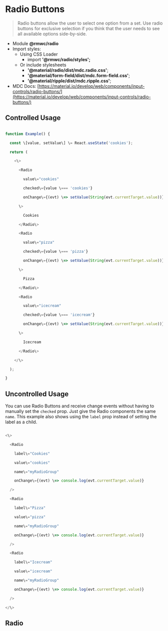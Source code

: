 # Radio Buttons

> Radio buttons allow the user to select one option from a set. Use radio buttons for exclusive selection if you think that the user needs to see all available options side-by-side.

-   Module __@rmwc/radio__
-   Import styles:
    -   Using CSS Loader
        -   import __'@rmwc/radio/styles';__
    -   Or include stylesheets
        -   __'@material/radio/dist/mdc.radio.css'__;
        -   __'@material/form-field/dist/mdc.form-field.css'__;
        -   __'@material/ripple/dist/mdc.ripple.css'__;
-   MDC Docs: [https://material.io/develop/web/components/input-controls/radio-buttons/](https://material.io/develop/web/components/input-controls/radio-buttons/)

## Controlled Usage

```js

function Example() {

  const \[value, setValue\] \= React.useState('cookies');

  return (

    <\>

      <Radio

        value\="cookies"

        checked\={value \=== 'cookies'}

        onChange\={(evt) \=> setValue(String(evt.currentTarget.value))}

      \>

        Cookies

      </Radio\>

      <Radio

        value\="pizza"

        checked\={value \=== 'pizza'}

        onChange\={(evt) \=> setValue(String(evt.currentTarget.value))}

      \>

        Pizza

      </Radio\>

      <Radio

        value\="icecream"

        checked\={value \=== 'icecream'}

        onChange\={(evt) \=> setValue(String(evt.currentTarget.value))}

      \>

        Icecream

      </Radio\>

    </\>

  );

}


```

## Uncontrolled Usage

You can use Radio Buttons and receive change events without having to manually set the `checked` prop. Just give the Radio components the same `name`. This example also shows using the `label` prop instead of setting the label as a child.

```js

<\>

  <Radio

    label\="Cookies"

    value\="cookies"

    name\="myRadioGroup"

    onChange\={(evt) \=> console.log(evt.currentTarget.value)}

  />

  <Radio

    label\="Pizza"

    value\="pizza"

    name\="myRadioGroup"

    onChange\={(evt) \=> console.log(evt.currentTarget.value)}

  />

  <Radio

    label\="Icecream"

    value\="icecream"

    name\="myRadioGroup"

    onChange\={(evt) \=> console.log(evt.currentTarget.value)}

  />

</\>


```

## Radio